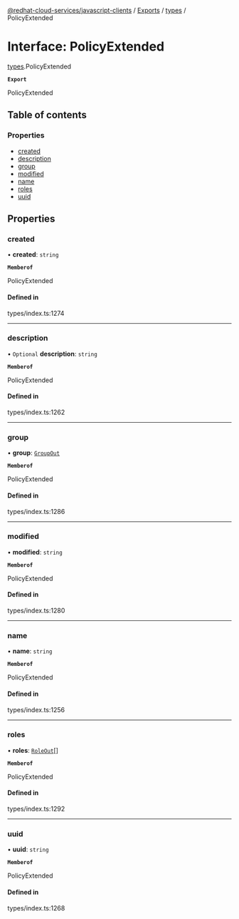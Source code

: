 [@redhat-cloud-services/javascript-clients](../README.md) / [Exports](../modules.md) / [types](../modules/types.md) / PolicyExtended

# Interface: PolicyExtended

[types](../modules/types.md).PolicyExtended

**`Export`**

PolicyExtended

## Table of contents

### Properties

- [created](types.PolicyExtended.md#created)
- [description](types.PolicyExtended.md#description)
- [group](types.PolicyExtended.md#group)
- [modified](types.PolicyExtended.md#modified)
- [name](types.PolicyExtended.md#name)
- [roles](types.PolicyExtended.md#roles)
- [uuid](types.PolicyExtended.md#uuid)

## Properties

### created

• **created**: `string`

**`Memberof`**

PolicyExtended

#### Defined in

types/index.ts:1274

___

### description

• `Optional` **description**: `string`

**`Memberof`**

PolicyExtended

#### Defined in

types/index.ts:1262

___

### group

• **group**: [`GroupOut`](types.GroupOut.md)

**`Memberof`**

PolicyExtended

#### Defined in

types/index.ts:1286

___

### modified

• **modified**: `string`

**`Memberof`**

PolicyExtended

#### Defined in

types/index.ts:1280

___

### name

• **name**: `string`

**`Memberof`**

PolicyExtended

#### Defined in

types/index.ts:1256

___

### roles

• **roles**: [`RoleOut`](types.RoleOut.md)[]

**`Memberof`**

PolicyExtended

#### Defined in

types/index.ts:1292

___

### uuid

• **uuid**: `string`

**`Memberof`**

PolicyExtended

#### Defined in

types/index.ts:1268
